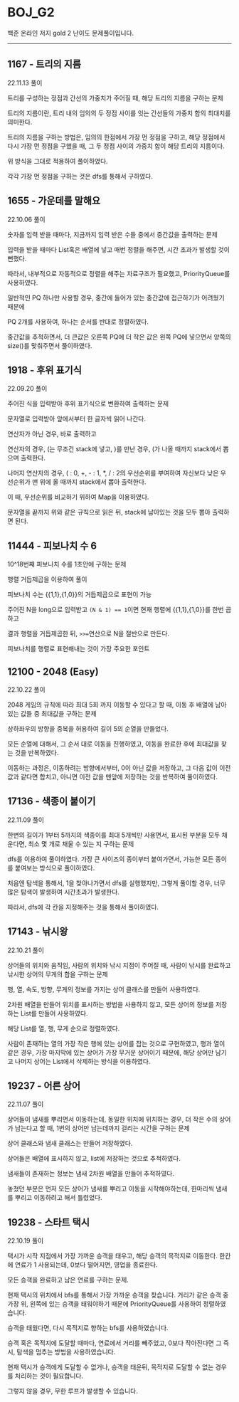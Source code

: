 # BOJ_G2
백준 온라인 저지 gold 2 난이도 문제풀이입니다.

---

## 1167 - 트리의 지름

22.11.13 풀이

트리를 구성하는 정점과 간선의 가중치가 주어질 때, 해당 트리의 지름을 구하는 문제

트리의 지름이란, 트리 내의 임의의 두 정점 사이를 잇는 간선들의 가중치 합의 최대치를 의미한다.

트리의 지름을 구하는 방법은, 임의의 한점에서 가장 먼 정점을 구하고, 해당 정점에서 다시 가장 먼 정점을 구했을 때, 그 두 정점 사이의 가중치 합이 해당 트리의 지름이다.

위 방식을 그대로 적용하여 풀이하였다.

각각 가장 먼 정점을 구하는 것은 dfs를 통해서 구하였다.

## 1655 - 가운데를 말해요

22.10.06 풀이

숫자를 입력 받을 때마다, 지금까지 입력 받은 수들 중에서 중간값을 출력하는 문제

입력을 받을 때마다 List혹은 배열에 넣고 매번 정렬을 해주면, 시간 초과가 발생할 것이 뻔했다.

따라서, 내부적으로 자동적으로 정렬을 해주는 자료구조가 필요했고, PriorityQueue를 사용하였다.

일반적인 PQ 하나만 사용할 경우, 중간에 들어가 있는 중간값에 접근하기가 어려웠기 때문에

PQ 2개를 사용하여, 하나는 순서를 반대로 정렬하였다.

중간값을 추적하면서, 더 큰값은 오른쪽 PQ에 더 작은 값은 왼쪽 PQ에 넣으면서 양쪽의 size()를 맞춰주면서 풀이하였다.

## 1918 - 후위 표기식

22.09.20 풀이

주어진 식을 입력받아 후위 표기식으로 변환하여 출력하는 문제

문자열로 입력받아 앞에서부터 한 글자씩 읽어 나간다.

연산자가 아닌 경우, 바로 출력하고

연산자의 경우, (는 무조건 stack에 넣고, )를 만난 경우, (가 나올 때까지 stack에서 뽑으며 출력한다.

나머지 연산자의 경우, ( : 0, +, - : 1, *, / : 2의 우선순위를 부여하여 자신보다 낮은 우선순위가 맨 위에 올 때까지 stack에서 뽑아 출력한다.

이 때, 우선순위를 비교하기 위하여 Map을 이용하였다.

문자열을 끝까지 위와 같은 규칙으로 읽은 뒤, stack에 남아있는 것을 모두 뽑아 출력하면 된다.

## 11444 - 피보나치 수 6

10^18번째 피보나치 수를 1초안에 구하는 문제

행렬 거듭제곱을 이용하여 풀이

피보나치 수는 {{1,1},{1,0}}의 거듭제곱으로 표현이 가능

주어진 N을 long으로 입력받고 `(N & 1) == 1`이면 현재 행렬에 {{1,1},{1,0}}를 한번 곱하고

결과 행렬을 거듭제곱한 뒤, `>>=`연산으로 N을 절반으로 만든다.

피보나치를 행렬로 표현해내는 것이 가장 주요한 포인트

## 12100 - 2048 (Easy)

22.10.22 풀이

2048 게임의 규칙에 따라 최대 5회 까지 이동할 수 있다고 할 때, 이동 후 배열에 남아있는 값들 중 최대값을 구하는 문제

상하좌우의 방향을 중복을 허용하여 길이 5의 순열을 만들었다.

모든 순열에 대해서, 그 순서 대로 이동을 진행하였고, 이동을 완료한 후에 최대값을 찾는 것을 반복하였다.

이동하는 과정은, 이동하려는 방향에서부터, 0이 아닌 값을 저장하고, 그 다음 값이 이전 값과 같다면 합치고, 아니면 이전 값을 맨앞에 저장하는 것을 반복하여 풀이하였다.

## 17136 - 색종이 붙이기

22.11.09 풀이

한변의 길이가 1부터 5까지의 색종이를 최대 5개씩만 사용면서, 표시된 부분을 모두 채운다면, 최소 몇 개로 채울 수 있는 지 구하는 문제

dfs를 이용하여 풀이하였다. 가장 큰 사이즈의 종이부터 붙여가면서, 가능한 모든 종이를 붙여보는 방식으로 풀이하였다. 

처음엔 탐색을 통해서, 1을 찾아나가면서 dfs를 실행했지만, 그렇게 풀이할 경우, 너무 많은 탐색이 발생하여 시간초과가 발생한다.

따라서, dfs에 각 칸을 지정해주는 것을 통해서 풀이하였다.

## 17143 - 낚시왕

22.10.21 풀이

상어들의 위치와 움직임, 사람의 위치와 낚시 지점이 주어질 때, 사람이 낚시를 완료하고 낚시한 상어의 무게의 합을 구하는 문제

행, 열, 속도, 방향, 무게의 정보를 가지는 상어 클래스를 만들어 사용하였다.

2차원 배열을 만들어 위치를 표시하는 방법을 사용하지 않고, 모든 상어의 정보를 저장하는 List를 만들어 사용하였다.

해당 List를 열, 행, 무게 순으로 정렬하였다.

사람이 존재하는 열의 가장 작은 행에 있는 상어를 잡는 것으로 구현하였고, 행과 열이 같은 경우, 가장 마지막에 있는 상어가 가장 무거운 상어이기 때문에, 해당 상어만 남기고 나머지 상어는 List에서 삭제하는 방식을 이용하였다.

## 19237 - 어른 상어

22.11.07 풀이

상어들이 냄새를 뿌리면서 이동하는데, 동일한 위치에 위치하는 경우, 더 작은 수의 상어가 남는다고 할 때, 1번의 상어만 남는데까지 걸리는 시간을 구하는 문제

상어 클래스와 냄새 클래스는 만들어 저장하였다.

상어들은 배열에 표시하지 않고, list에 저장하는 것으로 추적하였다.

냄새들이 존재하는 정보는 냄새 2차원 배열을 만들어 추적하였다.

놓쳤던 부분은 먼저 모든 상어가 냄새를 뿌리고 이동을 시작해야하는데, 한마리씩 냄새를 뿌리고 이동하려고 해서 틀렸었다.

## 19238 - 스타트 택시

22.10.19 풀이

택시가 시작 지점에서 가장 가까운 승객을 태우고, 해당 승객의 목적지로 이동한다. 한칸에 연료가 1 사용되는데, 0보다 떨어지면, 영업을 종료한다.

모든 승객을 완료하고 남은 연료를 구하는 문제.

현재 택시의 위치에서 bfs를 통해서 가장 가까운 승객을 찾습니다. 거리가 같은 승객 중 가장 위, 왼쪽에 있는 승객을 태워야하기 때문에 PriorityQueue를 사용하여 정렬하였습니다.

승객을 태웠다면, 다시 목적지로 향하는 bfs를 사용하였습니다.

승객 혹은 목적지에 도달할 때마다, 연료에서 거리를 빼주었고, 0보다 작아진다면 그 즉시, 탐색을 멈추는 방법을 사용하였습니다.

현재 택시가 승객에게 도달할 수 없거나, 승객을 태운뒤, 목적지로 도달할 수 없는 경우를 처리하는 것이 필요합니다.

그렇지 않을 경우, 무한 루프가 발생할 수 있습니다.